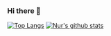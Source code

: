 ### Hi there 👋

<!--
**nurxx/nurxx** is a ✨ _special_ ✨ repository because its `README.md` (this file) appears on your GitHub profile.

Here are some ideas to get you started:

- 🔭 I’m currently working on ...
- 🌱 I’m currently learning ...
- 👯 I’m looking to collaborate on ...
- 🤔 I’m looking for help with ...
- 💬 Ask me about ...
- 📫 How to reach me: ...
- 😄 Pronouns: ...
- ⚡ Fun fact: ...
-->

[![Top Langs](https://github-readme-stats.vercel.app/api/top-langs/?username=nurxx&hide=css,tsql&langs_count=7&theme=onedark)](https://github.com/anuraghazra/github-readme-stats)
[![Nur's github stats](https://github-readme-stats.vercel.app/api?username=nurxx&theme=onedark&count_private=true&hide=contribs)](https://github.com/anuraghazra/github-readme-stats)
